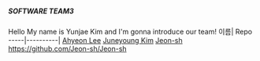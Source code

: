 ##### SOFTWARE TEAM3

Hello My name is Yunjae Kim and I'm gonna introduce our team!
이름| Repo
-----|----------|
[Ahyeon Lee](https://github.com/ahyns62/ahyns62)
[Juneyoung Kim](https://github.com/trueu1120/Info)
[Jeon-sh](https://github.com/Jeon-sh/Jeon-sh)
https://github.com/Jeon-sh/Jeon-sh
